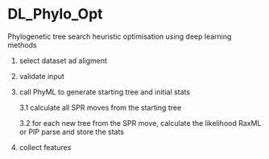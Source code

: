# DL_Phylo_Opt
Phylogenetic tree search heuristic optimisation using deep learning methods

1. select dataset ad aligment
2. 	validate input
3. 	call PhyML to generate starting tree and initial stats
	
	3.1 calculate all SPR moves from the starting tree
	
	3.2 for each new tree from the SPR move, calculate the likelihood RaxML or PIP parse and store the stats
	
4. collect features
